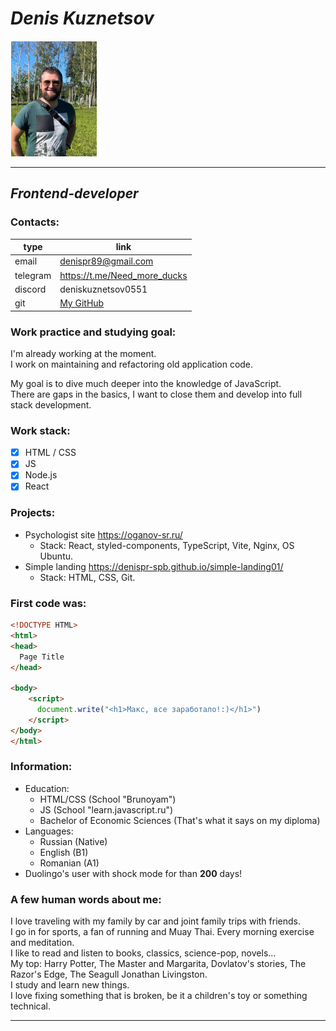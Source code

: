 # ***Denis Kuznetsov***

![My photo](./image/photo.png)

---
## *Frontend-developer*
### Contacts:
| type | link |
| -------- | -------- | 
| email | denispr89@gmail.com |
| telegram | <https://t.me/Need_more_ducks> |
| discord | deniskuznetsov0551 |
| git | [My GitHub](https://github.com/DenisPr-SPb "GIT Link" ) |

### Work practice and studying goal:
I'm already working at the moment. \
I work on maintaining and refactoring old application code.

My goal is to dive much deeper into the knowledge of JavaScript. \
There are gaps in the basics, I want to close them and develop into full stack development.

### Work stack:
- [x] HTML / CSS
- [x] JS
- [x] Node.js
- [x] React

### Projects:
- Psychologist site <https://oganov-sr.ru/>
    + Stack: React, styled-components, TypeScript, Vite, Nginx, OS Ubuntu.
- Simple landing <https://denispr-spb.github.io/simple-landing01/>
    + Stack: HTML, CSS, Git.

### First code was:
```html
<!DOCTYPE HTML>
<html>
<head>
  Page Title
</head>

<body>
    <script>
      document.write("<h1>Макс, все заработало!:)</h1>")
    </script>
</body>
</html>
```

### Information:
+ Education:
    - HTML/CSS (School "Brunoyam")
    - JS (School "learn.javascript.ru")
    - Bachelor of Economic Sciences (That's what it says on my diploma)
+ Languages:
    - Russian (Native)
    - English (B1)
    - Romanian (A1)
+ Duolingo's user with shock mode for than **200** days!

### A few human words about me:
I love traveling with my family by car and joint family trips with friends. \
I go in for sports, a fan of running and Muay Thai. Every morning exercise and meditation. \
I like to read and listen to books, classics, science-pop, novels... \
My top: Harry Potter, The Master and Margarita, Dovlatov's stories, The Razor's Edge, The Seagull Jonathan Livingston. \
I study and learn new things. \
I love fixing something that is broken, be it a children's toy or something technical.
***